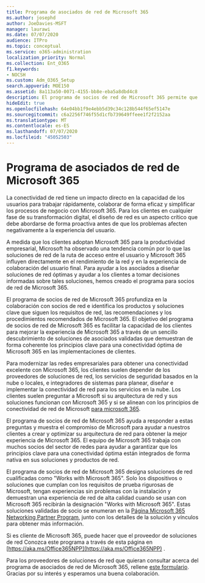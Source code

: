 ```yaml
---
title: Programa de asociados de red de Microsoft 365
ms.author: josephd
author: JoeDavies-MSFT
manager: laurawi
ms.date: 07/07/2020
audience: ITPro
ms.topic: conceptual
ms.service: o365-administration
localization_priority: Normal
ms.collection: Ent_O365
f1.keywords:
- NOCSH
ms.custom: Adm_O365_Setup
search.appverid: MOE150
ms.assetid: 8a113a50-0071-4155-bb8e-eba5a8dbd4c8
description: El programa de socios de red de Microsoft 365 permite que el dispositivo se certifique como si trabajara con Microsoft 365.
hideEdit: true
ms.openlocfilehash: 64e04bb1f9e4ebb5d39c34c128b544f65ef5147e
ms.sourcegitcommit: c6a2256f746f55d1cfb739649ffeee1f2f2152aa
ms.translationtype: MT
ms.contentlocale: es-ES
ms.lasthandoff: 07/07/2020
ms.locfileid: "45052503"
---
```

# <a name="microsoft-365-networking-partner-program"></a>Programa de asociados de red de Microsoft 365

La conectividad de red tiene un impacto directo en la capacidad de los usuarios para trabajar rápidamente, colaborar de forma eficaz y simplificar los procesos de negocio con Microsoft 365. Para los clientes en cualquier fase de su transformación digital, el diseño de red es un aspecto crítico que debe abordarse de forma proactiva antes de que los problemas afecten negativamente a la experiencia del usuario.

A medida que los clientes adoptan Microsoft 365 para la productividad empresarial, Microsoft ha observado una tendencia común por lo que las soluciones de red de la ruta de acceso entre el usuario y Microsoft 365 influyen directamente en el rendimiento de la red y en la experiencia de colaboración del usuario final. Para ayudar a los asociados a diseñar soluciones de red óptimas y ayudar a los clientes a tomar decisiones informadas sobre tales soluciones, hemos creado el programa para socios de red de Microsoft 365.

El programa de socios de red de Microsoft 365 profundiza en la colaboración con socios de red e identifica los productos y soluciones clave que siguen los requisitos de red, las recomendaciones y los procedimientos recomendados de Microsoft 365. El objetivo del programa de socios de red de Microsoft 365 es facilitar la capacidad de los clientes para mejorar la experiencia de Microsoft 365 a través de un sencillo descubrimiento de soluciones de asociados validadas que demuestran de forma coherente los principios clave para una conectividad óptima de Microsoft 365 en las implementaciones de clientes.

Para modernizar las redes empresariales para obtener una conectividad excelente con Microsoft 365, los clientes suelen depender de los proveedores de soluciones de red, los servicios de seguridad basados en la nube o locales, e integradores de sistemas para planear, diseñar e implementar la conectividad de red para los servicios en la nube. Los clientes suelen preguntar a Microsoft si su arquitectura de red y sus soluciones funcionan con Microsoft 365 y si se alinean con los principios de conectividad de red de Microsoft [para microsoft 365](https://aka.ms/PNC).

El programa de socios de red de Microsoft 365 ayuda a responder a estas preguntas y muestra el compromiso de Microsoft para ayudar a nuestros clientes a crear y optimizar su arquitectura de red para obtener la mejor experiencia de Microsoft 365. El equipo de Microsoft 365 trabaja con muchos socios del sector de redes para ayudar a garantizar que los principios clave para una conectividad óptima están integrados de forma nativa en sus soluciones y productos de red.

El programa de socios de red de Microsoft 365 designa soluciones de red cualificadas como "Works with Microsoft 365". Solo los dispositivos o soluciones que cumplan con los requisitos de prueba rigurosas de Microsoft, tengan experiencias sin problemas con la instalación y demuestran una experiencia de red de alta calidad cuando se usan con Microsoft 365 recibirán la designación "Works with Microsoft 365". Estas soluciones validadas de socio se enumeran en la [Página Microsoft 365 Networking Partner Program](https://www.microsoft.com/microsoft-365/partners/O365networkingpartners), junto con los detalles de la solución y vínculos para obtener más información.

Si es cliente de Microsoft 365, puede hacer que el proveedor de soluciones de red Conozca este programa a través de esta página en [https://aka.ms/Office365NPP](https://aka.ms/Office365NPP) .

Para los proveedores de soluciones de red que quieran consultar acerca del programa de asociados de red de Microsoft 365, rellene [este formulario](https://forms.office.com/Pages/ResponsePage.aspx?id=v4j5cvGGr0GRqy180BHbRyMNEapKtzJHu98R0YXYz1RUN0QxSUVEWTdRVTdIV1RTWjIzOVk0QkE4US4u). Gracias por su interés y esperamos una buena colaboración.
